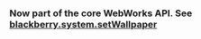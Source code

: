 ### Now part of the core WebWorks API. See [blackberry.system.setWallpaper](http://developer.blackberry.com/html5/apis/v2_2/system.html#jbo1385148954400)
